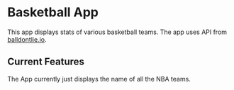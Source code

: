 # Basketball App
This app displays stats of various basketball teams. The app uses API from [balldontlie.io](balldontlie.io). 

## Current Features

The App currently just displays the name of all the NBA teams.


